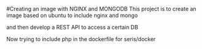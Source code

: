 #Creating an image with NGINX and MONGODB
This project is to create an image based on ubuntu to include nginx and mongo

and then develop a REST API to access a certain DB

Now trying to include php in the dockerfile for seris/docker
